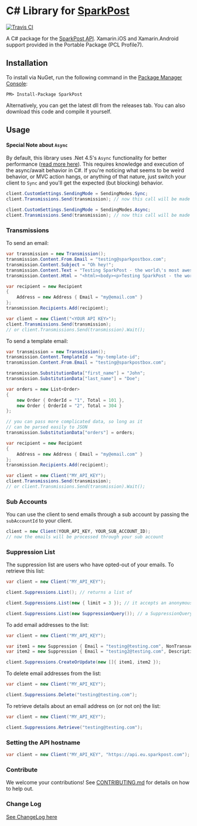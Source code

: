 # C# Library for [SparkPost](https://www.sparkpost.com)

[![Travis CI](https://travis-ci.org/darrencauthon/csharp-sparkpost.svg?branch=master)](https://travis-ci.org/darrencauthon/csharp-sparkpost)

A C# package for the [SparkPost API](https://developers.sparkpost.com/api). Xamarin.iOS and Xamarin.Android support provided in the Portable Package (PCL Profile7).

## Installation

To install via NuGet, run the following command in the [Package Manager Console](http://docs.nuget.org/consume/package-manager-console):

```
PM> Install-Package SparkPost
```

Alternatively, you can get the latest dll from the releases tab.  You can also download this code and compile it yourself.

## Usage

#### Special Note about ```Async```

By default, this library uses .Net 4.5's ```Async``` functionality for better performance  ([read more here](https://msdn.microsoft.com/en-us/library/hh191443.aspx)).  This requires knowledge and execution
of the async/await behavior in C#.  If you're noticing what seems to be weird behavior, or MVC action hangs,
or anything of that nature, just switch your client to ```Sync``` and you'll get the expected (but blocking) behavior.

```c#
client.CustomSettings.SendingMode = SendingModes.Sync;
client.Transmissions.Send(transmission); // now this call will be made synchronously

client.CustomSettings.SendingMode = SendingModes.Async;
client.Transmissions.Send(transmission); // now this call will be made asynchronously
```



### Transmissions

To send an email:

```c#
var transmission = new Transmission();
transmission.Content.From.Email = "testing@sparkpostbox.com";
transmission.Content.Subject = "Oh hey!";
transmission.Content.Text = "Testing SparkPost - the world\'s most awesomest email service!";
transmission.Content.Html = "<html><body><p>Testing SparkPost - the world\'s most awesomest email service!</p></body></html>";

var recipient = new Recipient
{
    Address = new Address { Email = "my@email.com" }
};
transmission.Recipients.Add(recipient);

var client = new Client("<YOUR API KEY>");
client.Transmissions.Send(transmission);
// or client.Transmissions.Send(transmission).Wait();

```

To send a template email:

```c#
var transmission = new Transmission();
transmission.Content.TemplateId = "my-template-id";
transmission.Content.From.Email = "testing@sparkpostbox.com";

transmission.SubstitutionData["first_name"] = "John";
transmission.SubstitutionData["last_name"] = "Doe";

var orders = new List<Order>
{
    new Order { OrderId = "1", Total = 101 },
    new Order { OrderId = "2", Total = 304 }
};

// you can pass more complicated data, so long as it
// can be parsed easily to JSON
transmission.SubstitutionData["orders"] = orders;

var recipient = new Recipient
{
    Address = new Address { Email = "my@email.com" }
};
transmission.Recipients.Add(recipient);

var client = new Client("MY_API_KEY");
client.Transmissions.Send(transmission);
// or client.Transmissions.Send(transmission).Wait();

```

### Sub Accounts

You can use the client to send emails through a sub account by passing the ```subAccountId``` to your client.

```c#
client = new Client(YOUR_API_KEY, YOUR_SUB_ACCOUNT_ID);
// now the emails will be processed through your sub account
```

### Suppression List

The suppression list are users who have opted-out of your emails.  To retrieve this list:

```c#
var client = new Client("MY_API_KEY");

client.Suppressions.List(); // returns a list of

client.Suppressions.List(new { limit = 3 }); // it accepts an anonymous type for filters

client.Suppressions.List(new SuppressionQuery()); // a SuppressionQuery is also allowed for typed help
```

To add email addresses to the list:

```c#
var client = new Client("MY_API_KEY");

var item1 = new Suppression { Email = "testing@testing.com", NonTransactional = true };
var item2 = new Suppression { Email = "testing2@testing.com", Description = "testing" };

client.Suppressions.CreateOrUpdate(new []{ item1, item2 });
```

To delete email addresses from the list:

```c#
var client = new Client("MY_API_KEY");

client.Suppressions.Delete("testing@testing.com");
```

To retrieve details about an email address on (or not on) the list:

```c#
var client = new Client("MY_API_KEY");

client.Suppressions.Retrieve("testing@testing.com");
```

### Setting the API hostname
```c#
var client = new Client("MY_API_KEY", "https://api.eu.sparkpost.com");
```

### Contribute

We welcome your contributions!  See [CONTRIBUTING.md](CONTRIBUTING.md) for details on how to help out.

### Change Log

[See ChangeLog here](CHANGELOG.md)
